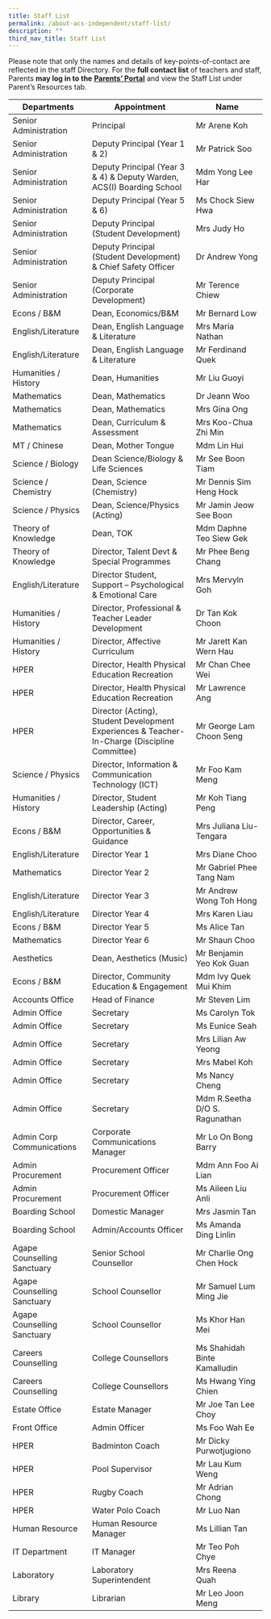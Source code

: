 ```yaml
---
title: Staff List
permalink: /about-acs-independent/staff-list/
description: ""
third_nav_title: Staff List
---
```

Please note that only the names and details of key-points-of-contact are reflected in the staff Directory. For the **full contact list** of teachers and staff, Parents **may log in to the** [**Parents’ Portal**](http://lms.acsindep.edu.sg/ACSIndep/logon_new.aspx?type=parents) and view the Staff List under Parent’s Resources tab.

| Departments | Appointment | Name |
| --- | --- | --- |
| Senior Administration | Principal | Mr Arene Koh |
| Senior Administration | Deputy Principal (Year 1 & 2) | Mr Patrick Soo |
| Senior Administration | Deputy Principal (Year 3 & 4) & Deputy Warden, ACS(I) Boarding School | Mdm Yong Lee Har |
| Senior Administration | Deputy Principal (Year 5 & 6) | Ms Chock Siew Hwa |
| Senior Administration | Deputy Principal (Student Development) | Mrs Judy Ho |
| Senior Administration | Deputy Principal (Student Development) & Chief Safety Officer | Dr Andrew Yong |
| Senior Administration | Deputy Principal (Corporate Development) | Mr Terence Chiew |
| Econs / B&M | Dean, Economics/B&M | Mr Bernard Low |
| English/Literature | Dean, English Language & Literature | Mrs Maria Nathan |
| English/Literature | Dean, English Language & Literature | Mr Ferdinand Quek |
| Humanities / History | Dean, Humanities | Mr Liu Guoyi |
| Mathematics | Dean, Mathematics | Dr Jeann Woo |
| Mathematics | Dean, Mathematics | Mrs Gina Ong |
| Mathematics | Dean, Curriculum & Assessment | Mrs Koo-Chua Zhi Min |
| MT / Chinese | Dean, Mother Tongue | Mdm Lin Hui |
| Science / Biology | Dean Science/Biology & Life Sciences | Mr See Boon Tiam |
| Science / Chemistry | Dean, Science (Chemistry) | Mr Dennis Sim Heng Hock |
| Science / Physics | Dean, Science/Physics (Acting) | Mr Jamin Jeow See Boon |
| Theory of Knowledge | Dean, TOK | Mdm Daphne Teo Siew Gek |
| Theory of Knowledge | Director, Talent Devt & Special Programmes | Mr Phee Beng Chang |
| English/Literature | Director Student, Support – Psychological & Emotional Care | Mrs Mervyln Goh |
| Humanities / History | Director, Professional & Teacher Leader Development | Dr Tan Kok Choon |
| Humanities / History | Director, Affective Curriculum | Mr Jarett Kan Wern Hau |
| HPER | Director, Health Physical Education Recreation | Mr Chan Chee Wei |
| HPER | Director, Health Physical Education Recreation | Mr Lawrence Ang |
| HPER | Director (Acting), Student Development Experiences & Teacher-In-Charge (Discipline Committee) | Mr George Lam Choon Seng |
| Science / Physics | Director, Information & Communication Technology (ICT) | Mr Foo Kam Meng |
| Humanities / History | Director, Student Leadership (Acting) | Mr Koh Tiang Peng |
| Econs / B&M | Director, Career, Opportunities & Guidance | Mrs Juliana Liu-Tengara |
| English/Literature | Director Year 1 | Mrs Diane Choo |
| Mathematics | Director Year 2 | Mr Gabriel Phee Tang Nam |
| English/Literature | Director Year 3 | Mr Andrew Wong Toh Hong |
| English/Literature | Director Year 4 | Mrs Karen Liau |
| Econs / B&M | Director Year 5 | Ms Alice Tan |
| Mathematics | Director Year 6 | Mr Shaun Choo |
| Aesthetics | Dean, Aesthetics (Music) | Mr Benjamin Yeo Kok Guan |
| Econs / B&M | Director, Community Education & Engagement | Mdm Ivy Quek Mui Khim |
| Accounts Office | Head of Finance | Mr Steven Lim |
| Admin Office | Secretary | Ms Carolyn Tok |
| Admin Office | Secretary | Ms Eunice Seah |
| Admin Office | Secretary | Mrs Lilian Aw Yeong |
| Admin Office | Secretary | Mrs Mabel Koh |
| Admin Office | Secretary | Ms Nancy Cheng |
| Admin Office | Secretary | Mdm R.Seetha D/O S. Ragunathan |
| Admin Corp Communications | Corporate Communications Manager | Mr Lo On Bong Barry |
| Admin Procurement | Procurement Officer | Mdm Ann Foo Ai Lian |
| Admin Procurement | Procurement Officer | Ms Aileen Liu Anli |
| Boarding School | Domestic Manager | Mrs Jasmin Tan |
| Boarding School | Admin/Accounts Officer | Ms Amanda Ding Linlin |
| Agape Counselling Sanctuary | Senior School Counsellor | Mr Charlie Ong Chen Hock |
| Agape Counselling Sanctuary | School Counsellor | Mr Samuel Lum Ming Jie |
| Agape Counselling Sanctuary | School Counsellor | Ms Khor Han Mei |
| Careers Counselling | College Counsellors | Ms Shahidah Binte Kamalludin |
| Careers Counselling | College Counsellors | Ms Hwang Ying Chien |
| Estate Office | Estate Manager | Mr Joe Tan Lee Choy |
| Front Office | Admin Officer | Ms Foo Wah Ee |
| HPER | Badminton Coach | Mr Dicky Purwotjugiono |
| HPER | Pool Supervisor | Mr Lau Kum Weng |
| HPER | Rugby Coach | Mr Adrian Chong |
| HPER | Water Polo Coach | Mr Luo Nan |
| Human Resource | Human Resource Manager | Ms Lillian Tan |
| IT Department | IT Manager | Mr Teo Poh Chye |
| Laboratory | Laboratory Superintendent | Mrs Reena Quah |
| Library | Librarian | Mr Leo Joon Meng |